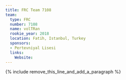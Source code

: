 ```yaml
---
title: FRC Team 7108
team:
  type: FRC
  number: 7108
  name: volTRan
  rookie_year: 2018
  location: Fatih, Istanbul, Turkey
  sponsors:
  - Pertevniyal Lisesi
  links:
    Website:
---
```


{% include remove_this_line_and_add_a_paragraph %}